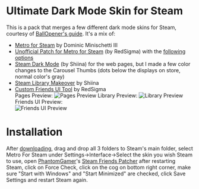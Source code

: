 # Ultimate Dark Mode Skin for Steam
This is a pack that merges a few different dark mode skins for Steam, courtesy of [BallOpener's guide](https://steamcommunity.com/sharedfiles/filedetails/?id=1941650801). It's a mix of:

- [Metro for Steam](https://metroforsteam.com/) by Dominic Minischetti III
- [Unofficial Patch for Metro for Steam](https://github.com/redsigma/UPMetroSkin) (by RedSigma) with the [following options](https://prnt.sc/sbh8au)
- [Steam Dark Mode](https://github.com/AikoMidori/steam-dark-mode) (by Shiina) for the web pages, but I made a few color changes to the Carousel Thumbs (dots below the displays on store, normal color's gray)
- [Steam Library Makeover](https://github.com/AikoMidori/steam-library) by Shiina
- [Custom Friends UI Tool](https://steamchatskinning.tk/#customisation) by RedSigma <br/>
Pages Preview:
![Pages Preview](https://user-images.githubusercontent.com/20804322/81106181-8353fe00-8eeb-11ea-841e-35f28710f446.png)
Library Preview:
![Library Preview](https://user-images.githubusercontent.com/20804322/81106263-ac748e80-8eeb-11ea-8bb0-ca88d40bb376.png)
Friends UI Preview: <br/>
![Friends UI Preview](https://user-images.githubusercontent.com/20804322/81106268-ae3e5200-8eeb-11ea-9298-b1524c851dcd.png)
# Installation
After [downloading](https://github.com/Hyoretsu/Ultimate-Steam-Dark-Mode-Skin/releases/download/v1.0/UltimateSteamSkin.zip), drag and drop all 3 folders to Steam's main folder, select Metro For Steam under Settings->Interface->Select the skin you wish Steam to use, open [PhantomGamer](https://github.com/PhantomGamers/SteamFriendsPatcher)'s [Steam Friends Patcher](https://github.com/PhantomGamers/SteamFriendsPatcher/releases/download/0.1.20-beta/SteamFriendsPatcher-0.1.20-beta.zip) after restarting Steam, click on Force Check, click on the cog on bottom right corner, make sure "Start with Windows" and "Start Minimized" are checked, click Save Settings and restart Steam again.
